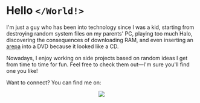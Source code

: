 <h1> Hello <code>&lt;/World!&gt;</code> </h1>

I'm just a guy who has been into technology since I was a kid, starting from destroying random system files on my parents' PC, playing too much Halo, discovering the consequences of downloading RAM, and even inserting an [arepa](https://en.wikipedia.org/wiki/Arepa) into a DVD because it looked like a CD.

Nowadays, I enjoy working on side projects based on random ideas I get from time to time for fun. Feel free to check them out—I'm sure you'll find one you like!

Want to connect? You can find me on:
<p align="center">
    <a href="https://www.linkedin.com/in/jeanngiraldo/">
        <img src="https://img.shields.io/badge/Linkedin-blue?logo=linkedin">
    </a>
</p>

